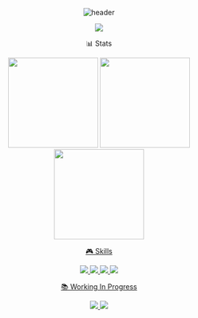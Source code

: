 <div align="center">

![header](https://capsule-render.vercel.app/api?type=waving&height=300&color=gradient&text=Jang%20Hyoung%20Taek&fontColor=000000&animation=twinkling&reversal=false)

<p align="center">
  <a href="mailto:bigjht34@gmail.com"><img src="https://img.shields.io/badge/Gmail-d14836?style=for-the-badge&logo=Gmail&logoColor=white"/></a>
</p>

📊 Stats
<p align="center">
  <img height="180em" src="https://github-readme-stats.vercel.app/api?username=evespimrose&show_icons=true&theme=radical"/>
  <img height="180em" src="https://github-readme-stats.vercel.app/api/top-langs/?username=evespimrose&layout=compact&theme=dracula"/>
  <a href="https://solved.ac/profile/bigjht"><img height="180em" src="http://mazassumnida.wtf/api/v2/generate_badge?boj=bigjht"/>
</p>

🎮 Skills
<p align="center">
  <img src="https://img.shields.io/badge/C++-00599C?style=for-the-badge&logo=c%2B%2B&logoColor=white"/>
  <img src="https://img.shields.io/badge/C%23-239120?style=for-the-badge&logo=c-sharp&logoColor=white"/>
  <img src="https://img.shields.io/badge/GitHub-000000?style=for-the-badge&logo=github&logoColor=white"/>
  <img src="https://img.shields.io/badge/Unity-000000?style=for-the-badge&logo=unity&logoColor=white"/>
</p>

📚 Working In Progress
<p align="center">
  <img src="https://img.shields.io/badge/Algorithms-FF6B6B?style=flat-square&logo=TheAlgorithms&logoColor=white"/>
  <img src="https://img.shields.io/badge/Unity-000000?style=flat-square&logo=unity&logoColor=white"/>
</p>

<!--
<details>
<summary>More About Me</summary>
<br>

🎯 Current Focus
• Advanced Game Programming Patterns<br>
• Graphics Programming with DirectX 11<br>
• Unity Performance Optimization<br>
• Problem Solving on BOJ

🏆 Goals for 2024
• Master Unity DOTS<br>
• Develop Portfolio Projects<br>
• Improve Algorithm Skills

</details>
-->

</div>
